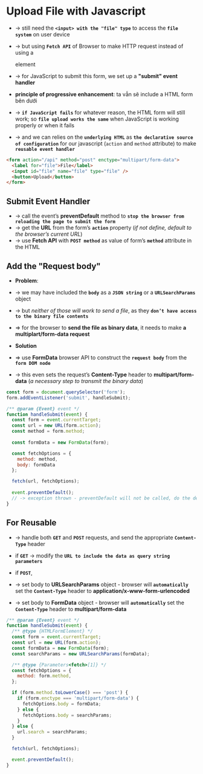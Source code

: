 
# Upload File with Javascript
* -> still need the  **`<input> with the "file" type`** to access the **`file system`** on user device
* -> but using **`Fetch API`** of Browser to make HTTP request instead of using a <form> element
* -> for JavaScript to submit this form, we set up a **"submit" event handler**

* **principle of progressive enhancement**: ta vẫn sẽ include a HTML form bên dưới
* -> **`if JavaScript fails`** for whatever reason, the HTML form will still work; so **`file upload works the same`** when JavaScript is working properly or when it fails
* -> and we can relies on the **`underlying HTML`** as **`the declarative source of configuration`** for our javascript (`action` and `method` attribute) to make **`reusable event handler`**

```html
<form action="/api" method="post" enctype="multipart/form-data">
  <label for="file">File</label>
  <input id="file" name="file" type="file" />
  <button>Upload</button>
</form>
```

## Submit Event Handler
* -> call the event’s **preventDefault** method to **`stop the browser from reloading the page to submit the form`**
* -> get the **URL** from the form’s **`action`** property (_if not define, default to the browser’s current URL_)
* -> use **Fetch API** with **`POST method`** as value of form’s **`method`** attribute in the HTML

## Add the "Request body"
* **Problem**:
* -> we may have included the **`body`** as a **`JSON string`** or a **`URLSearchParams`** object
* -> but _neither of those will work to send a file_, as they **`don’t have access to the binary file contents`**
* => for the browser to **send the file as binary data**, it needs to make **a multiplart/form-data request**

* **Solution**
* => use **FormData** browser API to construct the **`request body`** from the **`form DOM node`**
* -> this even sets the request’s **Content-Type** header to **multipart/form-data** (_a necessary step to transmit the binary data_)

```js
const form = document.querySelector('form');
form.addEventListener('submit', handleSubmit);

/** @param {Event} event */
function handleSubmit(event) {
  const form = event.currentTarget;
  const url = new URL(form.action);
  const method = form.method;
  
  const formData = new FormData(form);

  const fetchOptions = {
    method: method,
    body: formData
  };

  fetch(url, fetchOptions);
  
  event.preventDefault();
  // -> exception thrown - preventDefault will not be called, do the default behavior
}
```

## For Reusable
* -> handle both **`GET`** and **`POST`** requests, and send the appropriate **`Content-Type`** header

* if **`GET`** -> modify the **`URL to include the data as query string parameters`**

* if **`POST`**, 
* -> set body to **URLSearchParams** object - browser will **`automatically`** set the **`Content-Type`** header to **application/x-www-form-urlencoded**
* -> set body to **FormData** object - browser will **`automatically`** set the **`Content-Type`** header to **multipart/form-data**

```js - use for any form 
/** @param {Event} event */
function handleSubmit(event) {
  /** @type {HTMLFormElement} */
  const form = event.currentTarget;
  const url = new URL(form.action);
  const formData = new FormData(form);
  const searchParams = new URLSearchParams(formData);

  /** @type {Parameters<fetch>[1]} */
  const fetchOptions = {
    method: form.method,
  };

  if (form.method.toLowerCase() === 'post') {
    if (form.enctype === 'multipart/form-data') {
      fetchOptions.body = formData;
    } else {
      fetchOptions.body = searchParams;
    }
  } else {
    url.search = searchParams;
  }

  fetch(url, fetchOptions);

  event.preventDefault();
}
```
